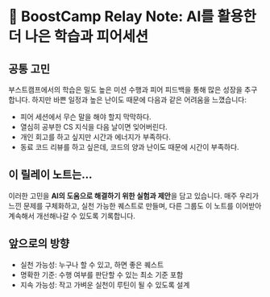 # 🧠 BoostCamp Relay Note: AI를 활용한 더 나은 학습과 피어세션

## 공통 고민

부스트캠프에서의 학습은 밀도 높은 미션 수행과 피어 피드백을 통해 많은 성장을 추구합니다. 하지만 바쁜 일정과 높은 난이도 때문에 다음과 같은 어려움을 느꼈습니다:

- 피어 세션에서 무슨 말을 해야 할지 막막하다.
- 열심히 공부한 CS 지식을 다음 날이면 잊어버린다.
- 개인 회고를 하고 싶지만 시간과 에너지가 부족하다.
- 동료 코드 리뷰를 하고 싶은데, 코드의 양과 난이도 때문에 시간이 부족하다.

## 이 릴레이 노트는...

이러한 고민을 **AI의 도움으로 해결하기 위한 실험과 제안**을 담고 있습니다. 매주 우리가 느낀 문제를 구체화하고, 실천 가능한 퀘스트로 만들며, 다른 그룹도 이 노트를 이어받아 계속해서 개선해나갈 수 있도록 기록합니다.

## 앞으로의 방향

- 실천 가능성: 누구나 할 수 있고, 하면 좋은 퀘스트
- 명확한 기준: 수행 여부를 판단할 수 있는 최소 기준 포함
- 지속 가능성: 작고 가벼운 실천이 루틴이 될 수 있도록 설계

